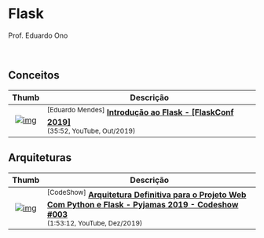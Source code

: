 

# Flask

Prof. Eduardo Ono

<br>

## Conceitos

| Thumb | Descrição |
| :-: | --- |
| [![img](https://img.youtube.com/vi/Snxl0T8ugeI/default.jpg)](https://www.youtube.com/watch?v=Snxl0T8ugeI) | <sup>[Eduardo Mendes]</sup> [__Introdução ao Flask - [FlaskConf 2019]__](https://www.youtube.com/watch?v=Snxl0T8ugeI) <br> <sub>(35:52, YouTube, Out/2019)</sub>

## Arquiteturas

| Thumb | Descrição |
| :-: | --- |
| [![img](https://img.youtube.com/vi/-qWySnuoaTM/default.jpg)](https://www.youtube.com/watch?v=-qWySnuoaTM) | <sup>[CodeShow]</sup> [__Arquitetura Definitiva para o Projeto Web Com Python e Flask - Pyjamas 2019 - Codeshow #003__](https://www.youtube.com/watch?v=-qWySnuoaTM) <br> <sub>(1:53:12, YouTube, Dez/2019)</sub>

<br>
